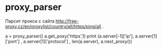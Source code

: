 # proxy_parser
Парсит прокси с сайта http://free-proxy.cz/en/proxylist/country/all/https/ping/all . 

a = proxy_parser() 
a.get_poxy('https',1)
print (a.server[-1]['ip'], a.server[1]['port'] ,  a.server[1]['protocol'] , len(a.server), a.next_proxy())

